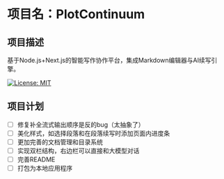 # 项目名：PlotContinuum

## 项目描述

基于Node.js+Next.js的智能写作协作平台，集成Markdown编辑器与AI续写引擎。

[![License: MIT](https://img.shields.io/badge/License-MIT-yellow.svg)](https://opensource.org/licenses/MIT)

## 项目计划
- [ ] 修复补全流式输出顺序是反的bug（太抽象了）
- [ ] 美化样式，如选择段落和在段落续写时添加页面内进度条
- [ ] 更加完善的文档管理和目录系统
- [ ] 实现双栏结构，右边栏可以直接和大模型对话
- [ ] 完善README
- [ ] 打包为本地应用程序
